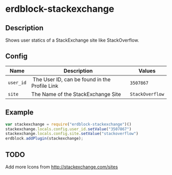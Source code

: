 # erdblock-stackexchange

## Description
Shows user statics of a StackExchange site like StackOverflow.


## Config
| Name           | Description  | Values |
| -------------- | ------------- | ----- |
| `user_id`        | The User ID, can be found in the Profile Link | `3507867` |
| `site`           | The Name of the StackExchange Site | `StackOverflow` |


## Example
````javascript
var stackexchange = require("erdblock-stackexchange")()
stackexchange.locals.config.user_id.setValue("3507867")
stackexchange.locals.config.site.setValue("stackoverflow")
erdblock.addPlugin(stackexchange);
````


## TODO
Add more Icons from http://stackexchange.com/sites
